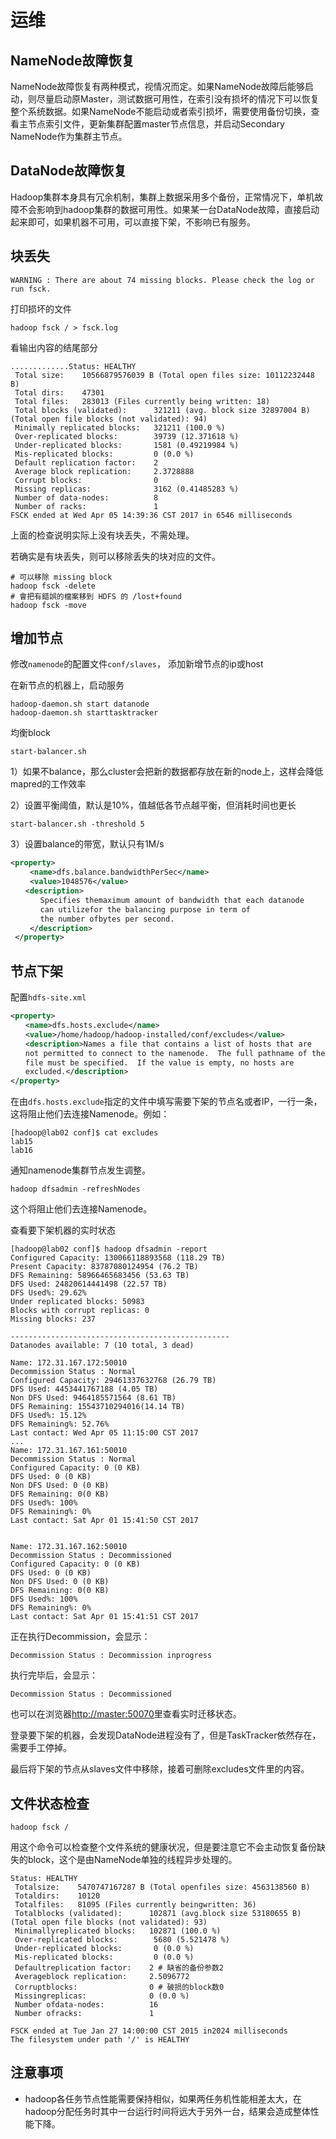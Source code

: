 # 运维

## NameNode故障恢复

NameNode故障恢复有两种模式，视情况而定。如果NameNode故障后能够启动，则尽量启动原Master，测试数据可用性，在索引没有损坏的情况下可以恢复整个系统数据。如果NameNode不能启动或者索引损坏，需要使用备份切换，查看主节点索引文件，更新集群配置master节点信息，并启动Secondary NameNode作为集群主节点。

## DataNode故障恢复

Hadoop集群本身具有冗余机制，集群上数据采用多个备份，正常情况下，单机故障不会影响到hadoop集群的数据可用性。如果某一台DataNode故障，直接启动起来即可，如果机器不可用，可以直接下架，不影响已有服务。

## 块丢失

```
WARNING : There are about 74 missing blocks. Please check the log or run fsck.
```

打印损坏的文件

```shell
hadoop fsck / > fsck.log
```

看输出内容的结尾部分

```
.............Status: HEALTHY
 Total size:    10566879576039 B (Total open files size: 10112232448 B)
 Total dirs:    47301
 Total files:   283013 (Files currently being written: 18)
 Total blocks (validated):      321211 (avg. block size 32897004 B) (Total open file blocks (not validated): 94)
 Minimally replicated blocks:   321211 (100.0 %)
 Over-replicated blocks:        39739 (12.371618 %)
 Under-replicated blocks:       1581 (0.49219984 %)
 Mis-replicated blocks:         0 (0.0 %)
 Default replication factor:    2
 Average block replication:     2.3728888
 Corrupt blocks:                0
 Missing replicas:              3162 (0.41485283 %)
 Number of data-nodes:          8
 Number of racks:               1
FSCK ended at Wed Apr 05 14:39:36 CST 2017 in 6546 milliseconds
```

上面的检查说明实际上没有块丢失，不需处理。

若确实是有块丢失，则可以移除丢失的块对应的文件。

```shell
# 可以移除 missing block
hadoop fsck -delete
# 會把有錯誤的檔案移到 HDFS 的 /lost+found
hadoop fsck -move
```

## 增加节点

修改`namenode`的配置文件`conf/slaves`， 添加新增节点的ip或host

在新节点的机器上，启动服务

```shell
hadoop-daemon.sh start datanode
hadoop-daemon.sh starttasktracker
```

均衡block

```shell
start-balancer.sh
```

1）如果不balance，那么cluster会把新的数据都存放在新的node上，这样会降低mapred的工作效率

2）设置平衡阈值，默认是10%，值越低各节点越平衡，但消耗时间也更长

```shell
start-balancer.sh -threshold 5
```

3）设置balance的带宽，默认只有1M/s

```xml
<property>
 　　<name>dfs.balance.bandwidthPerSec</name>
 　　<value>1048576</value>
　　<description>
　　　　Specifies themaximum amount of bandwidth that each datanode
　　　　can utilizefor the balancing purpose in term of
　　　　the number ofbytes per second.
 　　</description>
 </property>
```

## 节点下架
配置`hdfs-site.xml`
```xml
<property>
　　<name>dfs.hosts.exclude</name>
　　<value>/home/hadoop/hadoop-installed/conf/excludes</value>
　　<description>Names a file that contains a list of hosts that are
　　not permitted to connect to the namenode.  The full pathname of the
　　file must be specified.  If the value is empty, no hosts are
　　excluded.</description>
</property>
```

在由`dfs.hosts.exclude`指定的文件中填写需要下架的节点名或者IP，一行一条，这将阻止他们去连接Namenode。例如：

```shell
[hadoop@lab02 conf]$ cat excludes
lab15
lab16
```

通知namenode集群节点发生调整。

```shell
hadoop dfsadmin -refreshNodes
```

这个将阻止他们去连接Namenode。

查看要下架机器的实时状态

```shell
[hadoop@lab02 conf]$ hadoop dfsadmin -report
Configured Capacity: 130066118893568 (118.29 TB)
Present Capacity: 83787080124954 (76.2 TB)
DFS Remaining: 58966465683456 (53.63 TB)
DFS Used: 24820614441498 (22.57 TB)
DFS Used%: 29.62%
Under replicated blocks: 50983
Blocks with corrupt replicas: 0
Missing blocks: 237

-------------------------------------------------
Datanodes available: 7 (10 total, 3 dead)

Name: 172.31.167.172:50010
Decommission Status : Normal
Configured Capacity: 29461337632768 (26.79 TB)
DFS Used: 4453441767188 (4.05 TB)
Non DFS Used: 9464185571564 (8.61 TB)
DFS Remaining: 15543710294016(14.14 TB)
DFS Used%: 15.12%
DFS Remaining%: 52.76%
Last contact: Wed Apr 05 11:15:00 CST 2017
...
Name: 172.31.167.161:50010
Decommission Status : Normal
Configured Capacity: 0 (0 KB)
DFS Used: 0 (0 KB)
Non DFS Used: 0 (0 KB)
DFS Remaining: 0(0 KB)
DFS Used%: 100%
DFS Remaining%: 0%
Last contact: Sat Apr 01 15:41:50 CST 2017


Name: 172.31.167.162:50010
Decommission Status : Decommissioned
Configured Capacity: 0 (0 KB)
DFS Used: 0 (0 KB)
Non DFS Used: 0 (0 KB)
DFS Remaining: 0(0 KB)
DFS Used%: 100%
DFS Remaining%: 0%
Last contact: Sat Apr 01 15:41:51 CST 2017
```

正在执行Decommission，会显示：

```
Decommission Status : Decommission inprogress
```

执行完毕后，会显示：

```
Decommission Status : Decommissioned
```

也可以在浏览器[http://master:50070](http://master:50070)里查看实时迁移状态。

登录要下架的机器，会发现DataNode进程没有了，但是TaskTracker依然存在，需要手工停掉。

最后将下架的节点从slaves文件中移除，接着可删除excludes文件里的内容。

## 文件状态检查

```shell
hadoop fsck /
```

用这个命令可以检查整个文件系统的健康状况，但是要注意它不会主动恢复备份缺失的block，这个是由NameNode单独的线程异步处理的。

```shell
Status: HEALTHY
 Totalsize:    5470747167287 B (Total openfiles size: 4563138560 B)
 Totaldirs:    10120
 Totalfiles:   81095 (Files currently beingwritten: 36)
 Totalblocks (validated):      102871 (avg.block size 53180655 B) (Total open file blocks (not validated): 93)
 Minimallyreplicated blocks:   102871 (100.0 %)
 Over-replicated blocks:        5680 (5.521478 %)
 Under-replicated blocks:       0 (0.0 %)
 Mis-replicated blocks:         0 (0.0 %)
 Defaultreplication factor:    2 # 缺省的备份参数2
 Averageblock replication:     2.5096772
 Corruptblocks:                0 # 破损的block数0
 Missingreplicas:              0 (0.0 %)
 Number ofdata-nodes:          16
 Number ofracks:               1

FSCK ended at Tue Jan 27 14:00:00 CST 2015 in2024 milliseconds
The filesystem under path '/' is HEALTHY
```

## 注意事项

- hadoop各任务节点性能需要保持相似，如果两任务机性能相差太大，在hadoop分配任务时其中一台运行时间将远大于另外一台，结果会造成整体性能下降。

